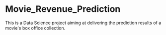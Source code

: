 # Movie_Revenue_Prediction
This is a Data Science project aiming at delivering the prediction results of a movie's box office collection.
